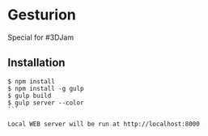 # Gesturion
Special for #3DJam

## Installation

````
$ npm install
$ npm install -g gulp
$ gulp build
$ gulp server --color
```

Local WEB server will be run at http://localhost:8000

